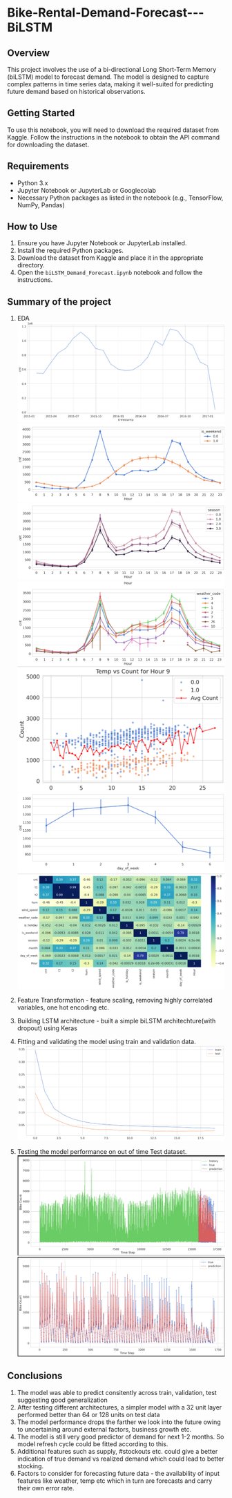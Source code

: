 # Bike-Rental-Demand-Forecast---BiLSTM


## Overview
This project involves the use of a bi-directional Long Short-Term Memory (biLSTM) model to forecast demand. The model is designed to capture complex patterns in time series data, making it well-suited for predicting future demand based on historical observations.

## Getting Started
To use this notebook, you will need to download the required dataset from Kaggle. Follow the instructions in the notebook to obtain the API command for downloading the dataset.

## Requirements
- Python 3.x
- Jupyter Notebook or JupyterLab or Googlecolab
- Necessary Python packages as listed in the notebook (e.g., TensorFlow, NumPy, Pandas)

## How to Use
1. Ensure you have Jupyter Notebook or JupyterLab installed.
2. Install the required Python packages.
3. Download the dataset from Kaggle and place it in the appropriate directory.
4. Open the `biLSTM_Demand_Forecast.ipynb` notebook and follow the instructions.

## Summary of the project
1.  EDA ![Trends from the notebook](time_series.png "Trend with time") 
![Trends from the notebook](weekday_vs_weekend.png "Weekend vs weekday")
![Trends from the notebook](seasonal_pattern.png "Seasonal patterns")
![Trends from the notebook](demand_variations_by_weather.png "effects of weather")
![Trends from the notebook](sample_temp_vs_demand.png "temp vs demand")
![Trends from the notebook](weekday_trend.png "weekday trend")
![Trends from the notebook](correlation_heatmap.png "correlation heatmap") 


2.  Feature Transformation - feature scaling, removing highly correlated variables, one hot encoding etc.
4.  Building LSTM architecture - built a simple biLSTM architechture(with dropout) using Keras


5.  Fitting and validating the model using train and validation data. 
![Trends from the notebook](train_valid_loss_over_epochs.png "Epoch vs loss Train-Validation ") 


6.  Testing the model performance on out of time Test dataset.
![Trends from the notebook](timeseries_data_train_test.png "Actual vs Predicted")
![Trends from the notebook](time_series_actual_pred(test).png "Actual vs Predicted") 



## Conclusions
1.  The model was able to predict consitently across train, validation, test suggesting good generalization
2.  After testing different architectures, a simpler model with a 32 unit layer performed better than 64 or 128 units on test data
3.  The model performance drops the farther we look into the future owing to uncertaining around external factors, business growth etc.
4.  The model is still very good predictor of demand for next 1-2 months. So model refresh cycle could be fitted according to this.
5.  Additional features such as supply, #stockouts  etc. could give a better indication of true demand vs realized demand which could lead to better stocking.
6.  Factors to consider for forecasting future data - the availability of input features like weather, temp etc which in turn are forecasts and carry their own error rate. 

